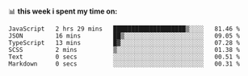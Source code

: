 📊 **this week i spent my time on:**
<!--START_SECTION:waka-->

```text
JavaScript   2 hrs 29 mins   ████████████████████▒░░░░   81.46 %
JSON         16 mins         ██▒░░░░░░░░░░░░░░░░░░░░░░   09.05 %
TypeScript   13 mins         █▓░░░░░░░░░░░░░░░░░░░░░░░   07.28 %
SCSS         2 mins          ▒░░░░░░░░░░░░░░░░░░░░░░░░   01.38 %
Text         0 secs          ░░░░░░░░░░░░░░░░░░░░░░░░░   00.51 %
Markdown     0 secs          ░░░░░░░░░░░░░░░░░░░░░░░░░   00.31 %
```

<!--END_SECTION:waka-->
